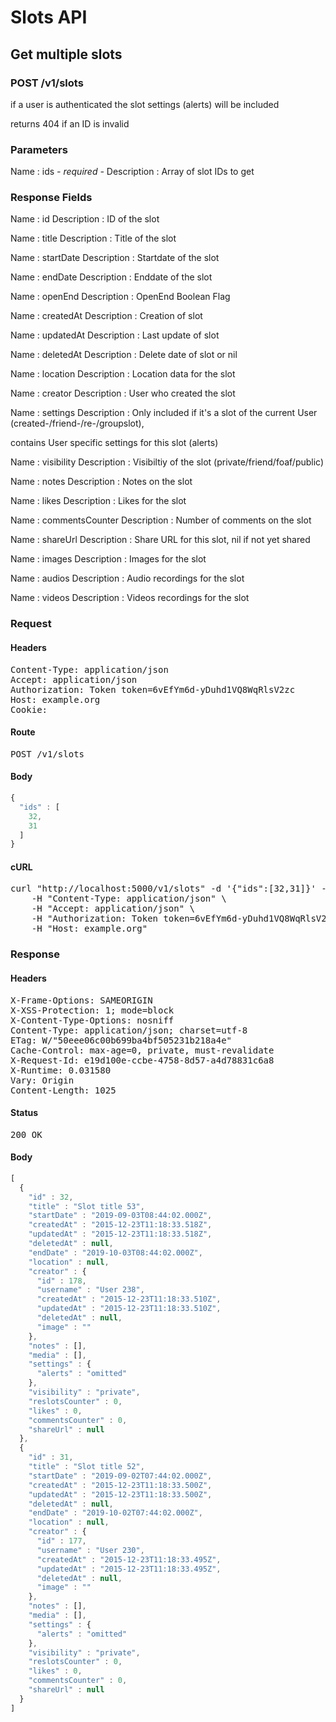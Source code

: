 # Slots API

## Get multiple slots

### POST /v1/slots

if a user is authenticated the slot settings (alerts) will be included

returns 404 if an ID is invalid

### Parameters

Name : ids *- required -*
Description : Array of slot IDs to get


### Response Fields

Name : id
Description : ID of the slot

Name : title
Description : Title of the slot

Name : startDate
Description : Startdate of the slot

Name : endDate
Description : Enddate of the slot

Name : openEnd
Description : OpenEnd Boolean Flag

Name : createdAt
Description : Creation of slot

Name : updatedAt
Description : Last update of slot

Name : deletedAt
Description : Delete date of slot or nil

Name : location
Description : Location data for the slot

Name : creator
Description : User who created the slot

Name : settings
Description : Only included if it&#39;s a slot of the current User (created-/friend-/re-/groupslot),

contains User specific settings for this slot (alerts)

Name : visibility
Description : Visibiltiy of the slot (private/friend/foaf/public)

Name : notes
Description : Notes on the slot

Name : likes
Description : Likes for the slot

Name : commentsCounter
Description : Number of comments on the slot

Name : shareUrl
Description : Share URL for this slot, nil if not yet shared

Name : images
Description : Images for the slot

Name : audios
Description : Audio recordings for the slot

Name : videos
Description : Videos recordings for the slot

### Request

#### Headers

<pre>Content-Type: application/json
Accept: application/json
Authorization: Token token=6vEfYm6d-yDuhd1VQ8WqRlsV2zc
Host: example.org
Cookie: </pre>

#### Route

<pre>POST /v1/slots</pre>

#### Body
```javascript
{
  "ids" : [
    32,
    31
  ]
}
```


#### cURL

<pre class="request">curl &quot;http://localhost:5000/v1/slots&quot; -d &#39;{&quot;ids&quot;:[32,31]}&#39; -X POST \
	-H &quot;Content-Type: application/json&quot; \
	-H &quot;Accept: application/json&quot; \
	-H &quot;Authorization: Token token=6vEfYm6d-yDuhd1VQ8WqRlsV2zc&quot; \
	-H &quot;Host: example.org&quot;</pre>

### Response

#### Headers

<pre>X-Frame-Options: SAMEORIGIN
X-XSS-Protection: 1; mode=block
X-Content-Type-Options: nosniff
Content-Type: application/json; charset=utf-8
ETag: W/&quot;50eee06c00b699ba4bf505231b218a4e&quot;
Cache-Control: max-age=0, private, must-revalidate
X-Request-Id: e19d100e-ccbe-4758-8d57-a4d78831c6a8
X-Runtime: 0.031580
Vary: Origin
Content-Length: 1025</pre>

#### Status

<pre>200 OK</pre>

#### Body

```javascript
[
  {
    "id" : 32,
    "title" : "Slot title 53",
    "startDate" : "2019-09-03T08:44:02.000Z",
    "createdAt" : "2015-12-23T11:18:33.518Z",
    "updatedAt" : "2015-12-23T11:18:33.518Z",
    "deletedAt" : null,
    "endDate" : "2019-10-03T08:44:02.000Z",
    "location" : null,
    "creator" : {
      "id" : 178,
      "username" : "User 238",
      "createdAt" : "2015-12-23T11:18:33.510Z",
      "updatedAt" : "2015-12-23T11:18:33.510Z",
      "deletedAt" : null,
      "image" : ""
    },
    "notes" : [],
    "media" : [],
    "settings" : {
      "alerts" : "omitted"
    },
    "visibility" : "private",
    "reslotsCounter" : 0,
    "likes" : 0,
    "commentsCounter" : 0,
    "shareUrl" : null
  },
  {
    "id" : 31,
    "title" : "Slot title 52",
    "startDate" : "2019-09-02T07:44:02.000Z",
    "createdAt" : "2015-12-23T11:18:33.500Z",
    "updatedAt" : "2015-12-23T11:18:33.500Z",
    "deletedAt" : null,
    "endDate" : "2019-10-02T07:44:02.000Z",
    "location" : null,
    "creator" : {
      "id" : 177,
      "username" : "User 230",
      "createdAt" : "2015-12-23T11:18:33.495Z",
      "updatedAt" : "2015-12-23T11:18:33.495Z",
      "deletedAt" : null,
      "image" : ""
    },
    "notes" : [],
    "media" : [],
    "settings" : {
      "alerts" : "omitted"
    },
    "visibility" : "private",
    "reslotsCounter" : 0,
    "likes" : 0,
    "commentsCounter" : 0,
    "shareUrl" : null
  }
]
```
